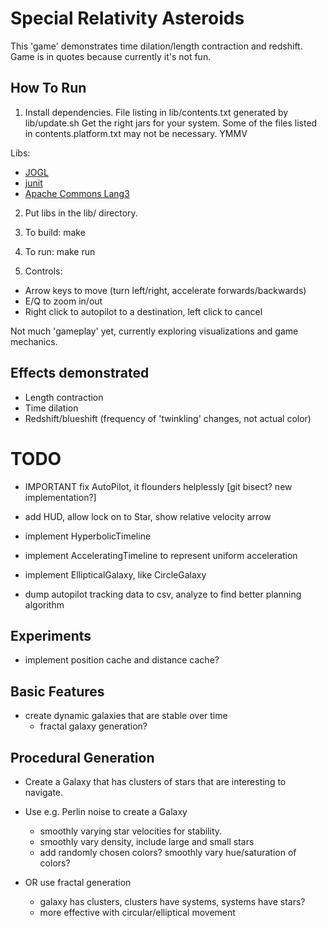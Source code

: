 Special Relativity Asteroids
============================

This 'game' demonstrates time dilation/length contraction and redshift. Game is in quotes
because currently it's not fun.

How To Run
----------

1. Install dependencies. File listing in lib/contents.txt generated by
      lib/update.sh
  Get the right jars for your system.
  Some of the files listed in contents.platform.txt may not be necessary. YMMV

  Libs:
  - [JOGL](http://jogamp.org/)
  - [junit](https://github.com/junit-team/junit/wiki/Download-and-Install)
  - [Apache Commons Lang3](https://commons.apache.org/proper/commons-lang/download_lang.cgi)

2. Put libs in the lib/ directory.

3. To build:
    make

4. To run:
    make run

5. Controls:
  - Arrow keys to move (turn left/right, accelerate forwards/backwards)
  - E/Q to zoom in/out
  - Right click to autopilot to a destination, left click to cancel

Not much 'gameplay' yet, currently exploring visualizations and game mechanics.

Effects demonstrated
--------------------
- Length contraction
- Time dilation
- Redshift/blueshift (frequency of 'twinkling' changes, not actual color)

TODO
====

- IMPORTANT fix AutoPilot, it flounders helplessly [git bisect? new implementation?]

- add HUD, allow lock on to Star, show relative velocity arrow

- implement HyperbolicTimeline
- implement AcceleratingTimeline to represent uniform acceleration

- implement EllipticalGalaxy, like CircleGalaxy

- dump autopilot tracking data to csv, analyze to find better planning algorithm

Experiments
-----------

- implement position cache and distance cache?

Basic Features
--------------

- create dynamic galaxies that are stable over time
  - fractal galaxy generation?

Procedural Generation
---------------------

- Create a Galaxy that has clusters of stars that are interesting to navigate.

- Use e.g. Perlin noise to create a Galaxy
  - smoothly varying star velocities for stability.
  - smoothly vary density, include large and small stars
  - add randomly chosen colors? smoothly vary hue/saturation of colors?

- OR use fractal generation
  - galaxy has clusters, clusters have systems, systems have stars?
  - more effective with circular/elliptical movement


